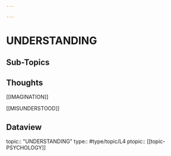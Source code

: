 ```yaml
---

---
```

# UNDERSTANDING
## Sub-Topics


## Thoughts
[[IMAGINATION]]

[[MISUNDERSTOOD]]


## Dataview
topic:: "UNDERSTANDING"
type:: #type/topic/L4
ptopic:: [[topic-PSYCHOLOGY]]